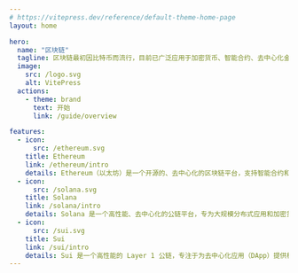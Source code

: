 ```yaml
---
# https://vitepress.dev/reference/default-theme-home-page
layout: home

hero:
  name: "区块链"
  tagline: 区块链最初因比特币而流行，目前已广泛应用于加密货币、智能合约、去中心化金融（DeFi）、NFT、供应链溯源等领域。
  image:
    src: /logo.svg
    alt: VitePress  
  actions:
    - theme: brand
      text: 开始
      link: /guide/overview

features:
  - icon: 
      src: /ethereum.svg
    title: Ethereum
    link: /ethereum/intro
    details: Ethereum（以太坊）是一个开源的、去中心化的区块链平台，支持智能合约和去中心化应用（DApp）的开发和运行。它由Vitalik Buterin于2015年创立，旨在通过区块链技术实现去中心化的计算平台。
  - icon:
      src: /solana.svg
    title: Solana
    link: /solana/intro
    details: Solana 是一个高性能、去中心化的公链平台，专为大规模分布式应用和加密货币项目设计。Solana 以其超高的交易处理速度和低手续费著称，是 DeFi、NFT、游戏等领域热门的底层区块链基础设施。
  - icon:
      src: /sui.svg
    title: Sui
    link: /sui/intro
    details: Sui 是一个高性能的 Layer 1 公链，专注于为去中心化应用（DApp）提供极致的用户体验和快速交易确认。Sui 由 Mysten Labs 开发, 基于 Move 语言的智能合约。
---
```



